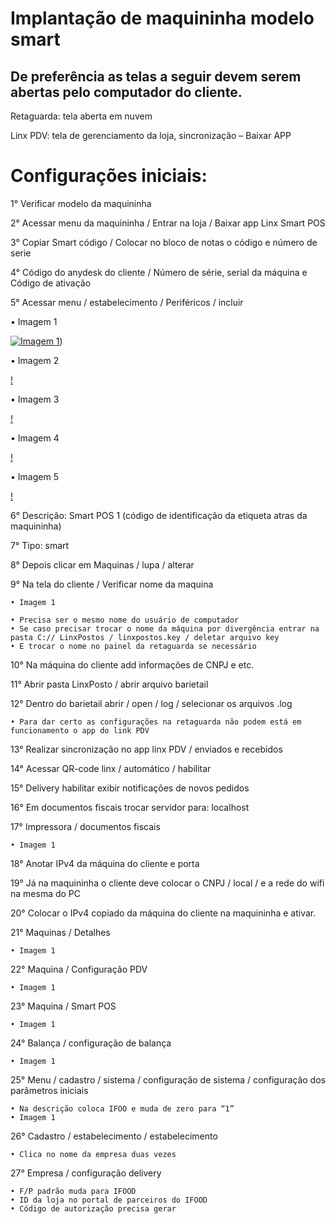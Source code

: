 # Implantação de maquininha modelo smart

## De preferência as telas a seguir devem serem abertas pelo computador do cliente.
Retaguarda: tela aberta em nuvem

Linx PDV: tela de gerenciamento da loja, sincronização – Baixar APP

# Configurações iniciais: 
1° Verificar modelo da maquininha

2° Acessar menu da maquininha / Entrar na loja / Baixar app Linx Smart POS

3° Copiar Smart código / Colocar no bloco de notas o código e número de serie

4° Código do anydesk do cliente / Número de série, serial da máquina e Código de ativação

5° Acessar menu / estabelecimento / Periféricos / incluir

• Imagem 1

[![Imagem 1](https://i.imgur.com/m3Va2Av.png)](https://github.com/TiagoMoreiraPimentel/Linx_NO3/blob/main/Procedimentos%20de%20implanta%C3%A7%C3%A3o/Implanta%C3%A7%C3%A3o%20de%20maquininha%20modelo%20smart.md))

• Imagem 2

[!](https://i.imgur.com/BWsXO82.png)

• Imagem 3

[!](https://i.imgur.com/zpB0z0O.png)

• Imagem 4

[!](https://i.imgur.com/DZ7mzPx.png)

• Imagem 5

[!](https://i.imgur.com/QDb5psG.png)

6° Descrição: Smart POS 1 (código de identificação da etiqueta atras da maquininha)

7° Tipo: smart

8° Depois clicar em Maquinas / lupa / alterar

9° Na tela do cliente / Verificar nome da maquina 

    • Imagem 1
 
    • Precisa ser o mesmo nome do usuário de computador
    • Se caso precisar trocar o nome da máquina por divergência entrar na pasta C:// LinxPostos / linxpostos.key / deletar arquivo key
    • E trocar o nome no painel da retaguarda se necessário

10° Na máquina do cliente add informações de CNPJ e etc.

11° Abrir pasta LinxPosto / abrir arquivo barietail

12° Dentro do barietail abrir / open / log / selecionar os arquivos .log

    • Para dar certo as configurações na retaguarda não podem está em funcionamento o app do link PDV
	
13° Realizar sincronização no app linx PDV / enviados e recebidos

14° Acessar QR-code linx / automático / habilitar

15° Delivery habilitar exibir notificações de novos pedidos

16° Em documentos fiscais trocar servidor para: localhost

17° Impressora / documentos fiscais

    • Imagem 1
 
18° Anotar IPv4 da máquina do cliente e porta

19° Já na maquininha o cliente deve colocar o CNPJ / local / e a rede do wifi na mesma do PC

20° Colocar o IPv4 copiado da máquina do cliente na maquininha e ativar.

21° Maquinas / Detalhes 

    • Imagem 1
 
22° Maquina / Configuração PDV

    • Imagem 1
 

23° Maquina / Smart POS

    • Imagem 1
 
24° Balança / configuração de balança

    • Imagem 1
 
25° Menu / cadastro / sistema / configuração de sistema / configuração dos parâmetros iniciais

    • Na descrição coloca IFOO e muda de zero para “1”
    • Imagem 1
 


26° Cadastro / estabelecimento / estabelecimento

    • Clica no nome da empresa duas vezes

27° Empresa / configuração delivery

    • F/P padrão muda para IFOOD
    • ID da loja no portal de parceiros do IFOOD
    • Código de autorização precisa gerar
